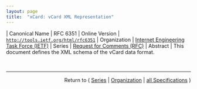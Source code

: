 ```yaml
---
layout: page
title:  "xCard: vCard XML Representation"
---
```


| Canonical Name | RFC 6351
| Online Version | [`http://tools.ietf.org/html/rfc6351`](http://tools.ietf.org/html/rfc6351)
| Organization | [Internet Engineering Task Force (IETF)](..)
| Series | [Request for Comments (RFC)](.)
| Abstract | This document defines the XML schema of the vCard data format.

<br/>
<hr/>

<p style="text-align: right">Return to ( <a href="./">Series</a> | <a href="../">Organization</a> | <a href="../../">all Specifications</a> )</p>